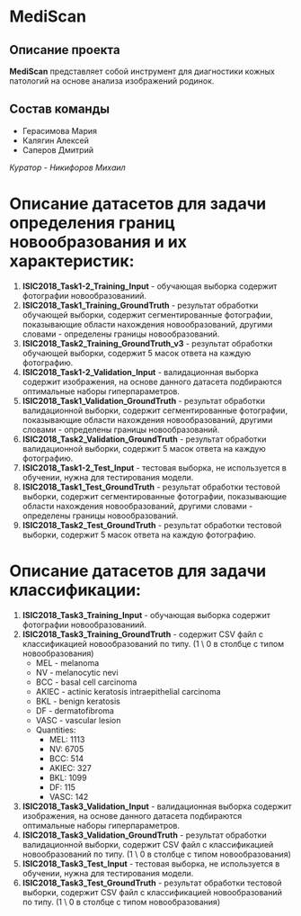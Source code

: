# MediScan

## Описание проекта
**MediScan** представляет собой инструмент для диагностики кожных патологий на основе анализа изображений родинок.

## Состав команды
- Герасимова Мария
- Калягин Алексей
- Саперов Дмитрий

*Куратор - Никифоров Михаил*

# Описание датасетов для задачи определения границ новообразования и их характеристик:
1. **ISIC2018_Task1-2_Training_Input** - обучающая выборка содержит фотографии новообразованиий.
2. **ISIC2018_Task1_Training_GroundTruth** - результат обработки обучающей выборки, содержит сегментированные фотографии, показывающие области нахождения новообразований, другими словами - определены границы новообразований.
3. **ISIC2018_Task2_Training_GroundTruth_v3** - результат обработки обучающей выборки, содержит 5 масок ответа на каждую фотографию.
4. **ISIC2018_Task1-2_Validation_Input** - валидационная выборка содержит изображения, на основе данного датасета подбираются оптимальные наборы гиперпараметров.
5. **ISIC2018_Task1_Validation_GroundTruth** - результат обработки валидационной выборки, содержит сегментированные фотографии, показывающие области нахождения новообразований, другими словами - определены границы новообразований.
6. **ISIC2018_Task2_Validation_GroundTruth** - результат обработки валидационной выборки, содержит 5 масок ответа на каждую фотографию.
7. **ISIC2018_Task1-2_Test_Input** - тестовая выборка, не используется в обучении, нужна для тестирования модели.
8. **ISIC2018_Task1_Test_GroundTruth** - результат обработки тестовой выборки, содержит сегментированные фотографии, показывающие области нахождения новообразований, другими словами - определены границы новообразований.
9. **ISIC2018_Task2_Test_GroundTruth** - результат обработки тестовой выборки, содержит 5 масок ответа на каждую фотографию.

# Описание датасетов для задачи классификации:
1. **ISIC2018_Task3_Training_Input** - обучающая выборка содержит фотографии новообразованиий.
2. **ISIC2018_Task3_Training_GroundTruth** - содержит CSV файл с классификацией новообразований по типу. (1 \ 0 в столбце с типом новообразования)
   * MEL - melanoma
   * NV - melanocytic nevi
   * BCC - basal cell carcinoma
   * AKIEC - actinic keratosis intraepithelial carcinoma
   * BKL - benign keratosis
   * DF - dermatofibroma
   * VASC - vascular lesion
   * Quantities:
     - MEL: 1113	
     - NV: 6705	
     - BCC: 514	
     - AKIEC: 327	
     - BKL: 1099	
     - DF: 115	
     - VASC: 142
3. **ISIC2018_Task3_Validation_Input** - валидационная выборка содержит изображения, на основе данного датасета подбираются оптимальные наборы гиперпараметров.
4. **ISIC2018_Task3_Validation_GroundTruth** - результат обработки валидационной выборки, содержит CSV файл с классификацией новообразований по типу. (1 \ 0 в столбце с типом новообразования)
5. **ISIC2018_Task3_Test_Input** - тестовая выборка, не используется в обучении, нужна для тестирования модели.
6. **ISIC2018_Task3_Test_GroundTruth** - результат обработки тестовой выборки, содержит CSV файл с классификацией новообразований по типу. (1 \ 0 в столбце с типом новообразования)
